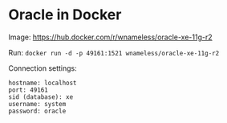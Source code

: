 # Oracle in Docker

Image: https://hub.docker.com/r/wnameless/oracle-xe-11g-r2

Run: `docker run -d -p 49161:1521 wnameless/oracle-xe-11g-r2`

Connection settings:
```
hostname: localhost
port: 49161
sid (database): xe
username: system
password: oracle
```